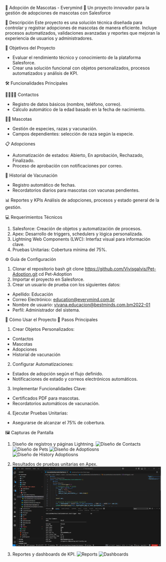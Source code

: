 🐾 Adopción de Mascotas - Everymind
🚀 Un proyecto innovador para la gestión de adopciones de mascotas con Salesforce

🌟 Descripción
Este proyecto es una solución técnica diseñada para controlar y registrar adopciones de mascotas de manera eficiente. Incluye procesos automatizados, validaciones avanzadas y reportes que mejoran la experiencia de usuarios y administradores.

🎯 Objetivos del Proyecto
 * Evaluar el rendimiento técnico y conocimiento de la plataforma Salesforce.
 * Crear una solución funcional con objetos personalizados, procesos automatizados y análisis de KPI.

🛠️ Funcionalidades Principales

👨‍👩‍👧‍👦 Contactos
 * Registro de datos básicos (nombre, teléfono, correo).
 * Cálculo automático de la edad basado en la fecha de nacimiento.

🐕‍🦺 Mascotas
 * Gestión de especies, razas y vacunación.
 * Campos dependientes: selección de raza según la especie.

📋 Adopciones
 * Automatización de estados: Abierto, En aprobación, Rechazado, Finalizado.
 * Proceso de aprobación con notificaciones por correo.

💉 Historial de Vacunación
 * Registro automático de fechas.
 * Recordatorios diarios para mascotas con vacunas pendientes.

📊 Reportes y KPIs
Análisis de adopciones, procesos y estado general de la gestión.

💻 Requerimientos Técnicos
1. Salesforce: Creación de objetos y automatización de procesos.
2. Apex: Desarrollo de triggers, schedulers y lógica personalizada.
3. Lightning Web Components (LWC): Interfaz visual para información clave.
4. Pruebas Unitarias: Cobertura mínima del 75%.

⚙️ Guía de Configuración

1. Clonar el repositorio
bash
git clone <https://github.com/Vivisgalvis/Pet-Adoption.git>
cd Pet-Adoption
2. Importar el proyecto en Salesforce.
3. Crear un usuario de prueba con los siguientes datos:
 * Apellido: Educación
 * Correo Electrónico: education@everymind.com.br
 * Nombre de usuario: vivana.educacion@bestminds.com.bm2022-01
 * Perfil: Administrador del sistema.

 🚀 Cómo Usar el Proyecto
🐾 Pasos Principales

1. Crear Objetos Personalizados:
 * Contactos
 * Mascotas
 * Adopciones
 * Historial de vacunación

2. Configurar Automatizaciones:
 * Estados de adopción según el flujo definido.
 * Notificaciones de estado y correos electrónicos automáticos.

3. Implementar Funcionalidades Clave:
 * Certificados PDF para mascotas.
 * Recordatorios automáticos de vacunación.

4. Ejecutar Pruebas Unitarias:
 * Asegurarse de alcanzar el 75% de cobertura.

🖼️ Capturas de Pantalla

1. Diseño de registros y páginas Lightning.
    ![Diseño de Contacts](Images/Diseño_vista_contactos.PNG)
    ![Diseño de Pets](Images/Diseño_vista_pets.PNG)
    ![Diseño de Adoptiosns](Images/Diseño_vista_adoptions.PNG)
    ![Diseño de History Adoptiosns](Images/Diseño_vista_history_adoptions.PNG)


2. Resultados de pruebas unitarias en Apex.
    ![Captura de pantalla test](Images/Imagen_test.PNG)

3. Reportes y dashboards de KPI.
    ![Reports](Images/Diseño_vista_reports.PNG)
    ![Dashboards](Images/Diseño_vista_dashboards.PNG)






